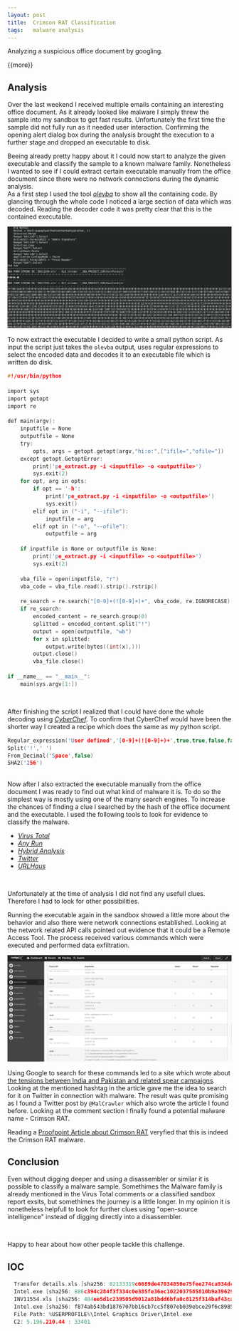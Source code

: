 ```yaml
---
layout: post
title:  Crimson RAT Classification
tags:   malware analysis
---
```


Analyzing a suspicious office document by googling.

{{more}}

## Analysis

Over the last weekend I received multiple emails containing an interesting office document. As it already looked like malware I simply threw the sample into my sandbox to get fast results. Unfortunately the first time the sample did not fully run as it needed user interaction.
Confirming the opening alert dialog box during the analysis brought the execution to a further stage and dropped an executable to disk.

Beeing already pretty happy about it I could now start to analyze the given executable and classify the sample to a known malware family. Nonetheless I wanted to see if I could extract certain executable manually from the office document since there were no network connections during the dynamic analysis.
<br>
As a first step I used the tool [_olevba_](https://www.decalage.info/python/olevba) to show all the containing code. By glancing through the whole code I noticed a large section of data which was decoded. Reading the decoder code it was pretty clear that this is the contained executable.

![VBA Code Snippet](/assets/images/crimson_rat/source_code.png)

To now extract the executable I decided to write a small python script. As input the script just takes the `olevba` output, uses regular expressions to select the encoded data and decodes it to an executable file which is written do disk.
<br>

```c
#!/usr/bin/python

import sys
import getopt
import re

def main(argv):
    inputfile = None
    outputfile = None
    try:
        opts, args = getopt.getopt(argv,"hi:o:",["ifile=","ofile="])
    except getopt.GetoptError:
        print('pe_extract.py -i <inputfile> -o <outputfile>')
        sys.exit(2)
    for opt, arg in opts:
        if opt == '-h':
            print('pe_extract.py -i <inputfile> -o <outputfile>')
            sys.exit()
        elif opt in ("-i", "--ifile"):
            inputfile = arg
        elif opt in ("-o", "--ofile"):
            outputfile = arg

    if inputfile is None or outputfile is None:
        print('pe_extract.py -i <inputfile> -o <outputfile>')
        sys.exit(2)

    vba_file = open(inputfile, "r")
    vba_code = vba_file.read().strip().rstrip()

    re_search = re.search("[0-9]+(![0-9]+)+", vba_code, re.IGNORECASE)
    if re_search:
        encoded_content = re_search.group(0)
        splitted = encoded_content.split("!")
        output = open(outputfile, "wb")
        for x in splitted:
            output.write(bytes((int(x),)))
        output.close()
        vba_file.close()

if __name__ == "__main__":
    main(sys.argv[1:])
```
<br>

After finishing the script I realized that I could have done the whole decoding using [_CyberChef_](https://gchq.github.io/CyberChef/). To confirm that CyberChef would have been the shorter way I created a recipe which does the same as my python script.
<br>

```c
Regular_expression('User defined','[0-9]+(![0-9]+)+',true,true,false,false,false,false,'List matches')
Split('!',' ')
From_Decimal('Space',false)
SHA2('256')
```

<br>
Now after I also extracted the executable manually from the office document I was ready to find out what kind of malware it is. To do so the simplest way is mostly using one of the many search engines. To increase the chances of finding a clue I searched by the hash of the office document and the executable. I used the following tools to look for evidence to classify the malware.
<br>

- [_Virus Total_](https://www.virustotal.com/)
- [_Any Run_](https://app.any.run/)
- [_Hybrid Analysis_](https://www.hybrid-analysis.com/)
- [_Twitter_](https://twitter.com/)
- [_URLHaus_](https://urlhaus.abuse.ch/)

<br>

Unfortunately at the time of analysis I did not find any usefull clues. Therefore I had to look for other possibilities.

Running the executable again in the sandbox showed a little more about the behavior and also there were network connections established. Looking at the network related API calls pointed out evidence that it could be a Remote Access Tool. The process received various commands which were executed and performed data exfiltration.

![VBA Code Snippet](/assets/images/crimson_rat/network_code.png)

Using Google to search for these commands led to a site which wrote about [the tensions between India and Pakistan and related spear campaigns](http://www.malcrawler.com/did-pakistanstrikesback-both-by-jets-and-cyber/). Looking at the mentioned hashtag in the article gave me the idea to search for it on Twitter in connection with malware. The result was quite promising as I found a Twitter post by `@MalCrawler` which also wrote the article I found before. Looking at the comment section I finally found a potential malware name - Crimson RAT.

Reading a [Proofpoint Article about Crimson RAT](https://www.proofpoint.com/sites/default/files/proofpoint-operation-transparent-tribe-threat-insight-en.pdf) veryfied that this is indeed the Crimson RAT malware.

## Conclusion

Even without digging deeper and using a disassembler or similar it is possible to classify a malware sample. Somethimes the Malware family is already mentioned in the Virus Total comments or a classified sandbox report exsits, but somethimes the journey is a little longer. In my opinion it is nonetheless helpfull to look for further clues using "open-source intelligence" instead of digging directly into a disassembler.

<br>

Happy to hear about how other people tackle this challenge.


## IOC

```c
  Transfer details.xls [sha256: 82133319c6689de47034850e75fee274ca934dc6def5651fb5793b56a626aa56]
  Intel.exe [sha256: 886c394c284f3f334c0e385fe36ec1022037585810b9e39629fcbdc2ac4d27e1]
  INV11554.xls [sha256: 484ee5d1c239505d9012a81bdd6bfa0c8125f314baf43ca7f11772a2b8fcafba]
  Intel.exe [sha256: f874ab543bd1876707bb16cb7cc5f807eb039ebce29f6c898545ab12edaec9ff]
  File Path: %USERPROFILE%\Intel Graphics Driver\Intel.exe
  C2: 5.196.210.44 : 33401
```
